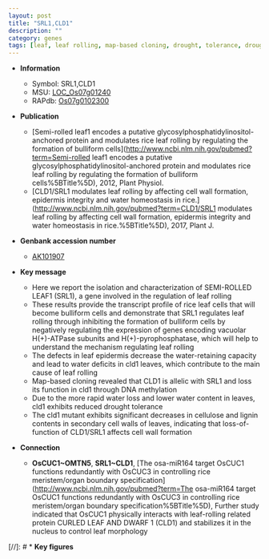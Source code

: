 ```yaml
---
layout: post
title: "SRL1,CLD1"
description: ""
category: genes
tags: [leaf, leaf rolling, map-based cloning, drought, tolerance, drought tolerance, cellulose, cell wall, lignin, water loss, epidermis]
---
```


* **Information**  
    + Symbol: SRL1,CLD1  
    + MSU: [LOC_Os07g01240](http://rice.uga.edu/cgi-bin/ORF_infopage.cgi?orf=LOC_Os07g01240)  
    + RAPdb: [Os07g0102300](https://rapdb.dna.affrc.go.jp/locus/?name=Os07g0102300)  

* **Publication**  
    + [Semi-rolled leaf1 encodes a putative glycosylphosphatidylinositol-anchored protein and modulates rice leaf rolling by regulating the formation of bulliform cells](http://www.ncbi.nlm.nih.gov/pubmed?term=Semi-rolled leaf1 encodes a putative glycosylphosphatidylinositol-anchored protein and modulates rice leaf rolling by regulating the formation of bulliform cells%5BTitle%5D), 2012, Plant Physiol.
    + [CLD1/SRL1 modulates leaf rolling by affecting cell wall formation, epidermis integrity and water homeostasis in rice.](http://www.ncbi.nlm.nih.gov/pubmed?term=CLD1/SRL1 modulates leaf rolling by affecting cell wall formation, epidermis integrity and water homeostasis in rice.%5BTitle%5D), 2017, Plant J.

* **Genbank accession number**  
    + [AK101907](http://www.ncbi.nlm.nih.gov/nuccore/AK101907)

* **Key message**  
    + Here we report the isolation and characterization of SEMI-ROLLED LEAF1 (SRL1), a gene involved in the regulation of leaf rolling
    + These results provide the transcript profile of rice leaf cells that will become bulliform cells and demonstrate that SRL1 regulates leaf rolling through inhibiting the formation of bulliform cells by negatively regulating the expression of genes encoding vacuolar H(+)-ATPase subunits and H(+)-pyrophosphatase, which will help to understand the mechanism regulating leaf rolling
    + The defects in leaf epidermis decrease the water-retaining capacity and lead to water deficits in cld1 leaves, which contribute to the main cause of leaf rolling
    + Map-based cloning revealed that CLD1 is allelic with SRL1 and loss its function in cld1 through DNA methylation
    + Due to the more rapid water loss and lower water content in leaves, cld1 exhibits reduced drought tolerance
    + The cld1 mutant exhibits significant decreases in cellulose and lignin contents in secondary cell walls of leaves, indicating that loss-of-function of CLD1/SRL1 affects cell wall formation

* **Connection**  
    + __OsCUC1~OMTN5__, __SRL1~CLD1__, [The osa-miR164 target OsCUC1 functions redundantly with OsCUC3 in controlling rice meristem/organ boundary specification](http://www.ncbi.nlm.nih.gov/pubmed?term=The osa-miR164 target OsCUC1 functions redundantly with OsCUC3 in controlling rice meristem/organ boundary specification%5BTitle%5D),  Further study indicated that OsCUC1 physically interacts with leaf-rolling related protein CURLED LEAF AND DWARF 1 (CLD1) and stabilizes it in the nucleus to control leaf morphology

[//]: # * **Key figures**  


